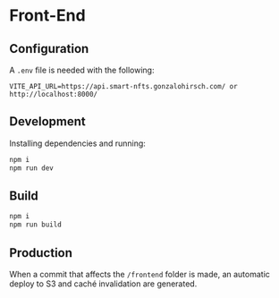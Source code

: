 # Front-End

## Configuration

A `.env` file is needed with the following:
```
VITE_API_URL=https://api.smart-nfts.gonzalohirsch.com/ or http://localhost:8000/
```

## Development

Installing dependencies and running:

```sh
npm i
npm run dev
```

## Build

```sh
npm i
npm run build
```

## Production

When a commit that affects the `/frontend` folder is made, an automatic deploy to S3 and caché invalidation are generated.